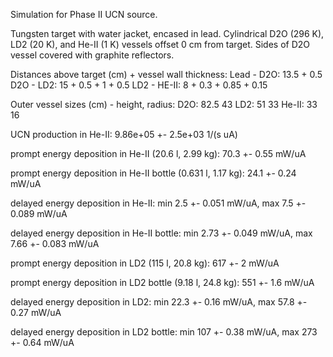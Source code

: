 Simulation for Phase II UCN source.

Tungsten target with water jacket, encased in lead.
Cylindrical D2O (296 K), LD2 (20 K), and He-II (1 K) vessels offset 0 cm from target.
Sides of D2O vessel covered with graphite reflectors.

Distances above target (cm) + vessel wall thickness:
Lead - D2O: 13.5 + 0.5
D2O - LD2: 15 + 0.5 + 1 + 0.5
LD2 - HE-II: 8 + 0.3 + 0.85 + 0.15

Outer vessel sizes (cm) - height, radius:
D2O: 82.5 43
LD2: 51 33
He-II: 33 16

UCN production in He-II:
9.86e+05 +- 2.5e+03 1/(s uA)

prompt energy deposition in He-II (20.6 l, 2.99 kg):
70.3 +- 0.55 mW/uA

prompt energy deposition in He-II bottle (0.631 l, 1.17 kg):
24.1 +- 0.24 mW/uA

delayed energy deposition in He-II:
min 2.5 +- 0.051 mW/uA, max 7.5 +- 0.089 mW/uA

delayed energy deposition in He-II bottle:
min 2.73 +- 0.049 mW/uA, max 7.66 +- 0.083 mW/uA

prompt energy deposition in LD2 (115 l, 20.8 kg):
617 +- 2 mW/uA

prompt energy deposition in LD2 bottle (9.18 l, 24.8 kg):
551 +- 1.6 mW/uA

delayed energy deposition in LD2:
min 22.3 +- 0.16 mW/uA, max 57.8 +- 0.27 mW/uA

delayed energy deposition in LD2 bottle:
min 107 +- 0.38 mW/uA, max 273 +- 0.64 mW/uA

